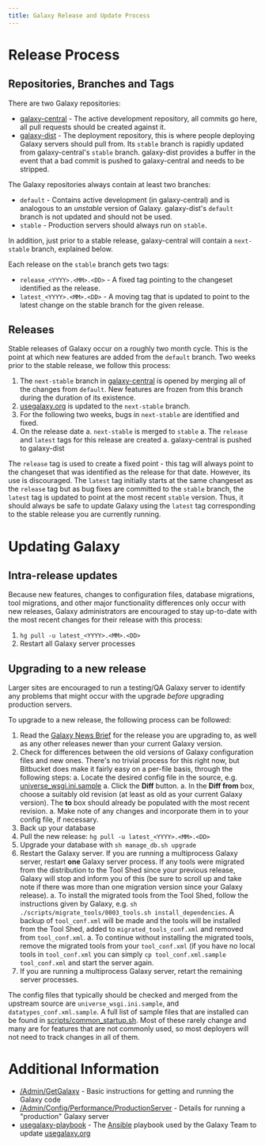 ```yaml
---
title: Galaxy Release and Update Process
---
```

# Release Process

## Repositories, Branches and Tags

There are two Galaxy repositories:

* [galaxy-central](https://bitbucket.org/galaxy/galaxy-central/) - The active development repository, all commits go here, all pull requests should be created against it.
* [galaxy-dist](https://bitbucket.org/galaxy/galaxy-dist/) - The deployment repository, this is where people deploying Galaxy servers should pull from. Its `stable` branch is rapidly updated from galaxy-central's `stable` branch. galaxy-dist provides a buffer in the event that a bad commit is pushed to galaxy-central and needs to be stripped.

The Galaxy repositories always contain at least two branches:

* `default` - Contains active development (in galaxy-central) and is analogous to an *unstable* version of Galaxy. galaxy-dist's `default` branch is not updated and should not be used.
* `stable` - Production servers should always run on `stable`.

In addition, just prior to a stable release, galaxy-central will contain a `next-stable` branch, explained below.

Each release on the `stable` branch gets two tags:

* `release_<YYYY>.<MM>.<DD>` - A fixed tag pointing to the changeset identified as the release.
* `latest_<YYYY>.<MM>.<DD>` - A moving tag that is updated to point to the latest change on the stable branch for the given release.

## Releases

Stable releases of Galaxy occur on a roughly two month cycle. This is the point at which new features are added from the `default` branch. Two weeks prior to the stable release, we follow this process:

1. The `next-stable` branch in [galaxy-central](https://bitbucket.org/galaxy/galaxy-central/) is opened by merging all of the changes from `default`. New features are frozen from this branch during the duration of its existence.
1. [usegalaxy.org](https://usegalaxy.org/) is updated to the `next-stable` branch.
1. For the following two weeks, bugs in `next-stable` are identified and fixed.
1. On the release date
    a. `next-stable` is merged to `stable`
    a. The `release` and `latest` tags for this release are created
    a. galaxy-central is pushed to galaxy-dist

The `release` tag is used to create a fixed point - this tag will always point to the changeset that was identified as the release for that date. However, its use is discouraged. The `latest` tag initially starts at the same changeset as the `release` tag but as bug fixes are committed to the `stable` branch, the `latest` tag is updated to point at the most recent `stable` version. Thus, it should always be safe to update Galaxy using the `latest` tag corresponding to the stable release you are currently running.

# Updating Galaxy

## Intra-release updates

Because new features, changes to configuration files, database migrations, tool migrations, and other major functionality differences only occur with new releases, Galaxy administrators are encouraged to stay up-to-date with the most recent changes for their release with this process:

1. `hg pull -u latest_<YYYY>.<MM>.<DD>`
1. Restart all Galaxy server processes

## Upgrading to a new release

Larger sites are encouraged to run a testing/QA Galaxy server to identify any problems that might occur with the upgrade *before* upgrading production servers.

To upgrade to a new release, the following process can be followed:

1. Read the [Galaxy News Brief](https://wiki.galaxyproject.org/DevNewsBriefs/) for the release you are upgrading to, as well as any other releases newer than your current Galaxy version.
1. Check for differences between the old versions of Galaxy configuration files and new ones. There's no trivial process for this right now, but Bitbucket does make it fairly easy on a per-file basis, through the following steps:
    a. Locate the desired config file in the source, e.g. [universe_wsgi.ini.sample](https://bitbucket.org/galaxy/galaxy-dist/src/tip/universe_wsgi.ini.sample?at=stable)
    a. Click the **Diff** button.
    a. In the **Diff from** box, choose a suitably old revision (at least as old as your current Galaxy version). The **to** box should already be populated with the most recent revision.
    a. Make note of any changes and incorporate them in to your config file, if necessary.
1. Back up your database
1. Pull the new release: `hg pull -u latest_<YYYY>.<MM>.<DD>`
1. Upgrade your database with `sh manage_db.sh upgrade`
1. Restart the Galaxy server. If you are running a multiprocess Galaxy server, restart **one** Galaxy server process. If any tools were migrated from the distribution to the Tool Shed since your previous release, Galaxy will stop and inform you of this (be sure to scroll up and take note if there was more than one migration version since your Galaxy release).
    a. To install the migrated tools from the Tool Shed, follow the instructions given by Galaxy, e.g. `sh ./scripts/migrate_tools/0003_tools.sh install_dependencies`. A backup of `tool_conf.xml` will be made and the tools will be installed from the Tool Shed, added to `migrated_tools_conf.xml` and removed from `tool_conf.xml`.
    a. To continue without installing the migrated tools, remove the migrated tools from your `tool_conf.xml` (if you have no local tools in `tool_conf.xml` you can simply `cp tool_conf.xml.sample tool_conf.xml` and start the server again.
1. If you are running a multiprocess Galaxy server, retart the remaining server processes.

The config files that typically should be checked and merged from the upstream source are `universe_wsgi.ini.sample`, and `datatypes_conf.xml.sample`. A full list of sample files that are installed can be found in [scripts/common_startup.sh](https://bitbucket.org/galaxy/galaxy-dist/src/tip/scripts/common_startup.sh?at=stable). Most of these rarely change and many are for features that are not commonly used, so most deployers will not need to track changes in all of them.

# Additional Information

* [/Admin/GetGalaxy](/admin/get-galaxy/) - Basic instructions for getting and running the Galaxy code
* [/Admin/Config/Performance/ProductionServer](/admin/config/performance/production-server/) - Details for running a "production" Galaxy server
* [usegalaxy-playbook](https://github.com/galaxyproject/usegalaxy-playbook) - The [Ansible](http://www.ansible.com) playbook used by the Galaxy Team to update [usegalaxy.org](https://usegalaxy.org/)
